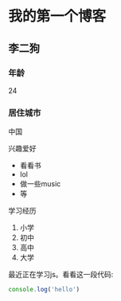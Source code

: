 # 我的第一个博客
## 李二狗
### 年龄
24

### 居住城市
中国

兴趣爱好
* 看看书
* lol
* 做一些music
* 等
  
学习经历
1. 小学
2. 初中
3. 高中
4. 大学

最近正在学习js。看看这一段代码:
~~~javascript
console.log('hello')
~~~